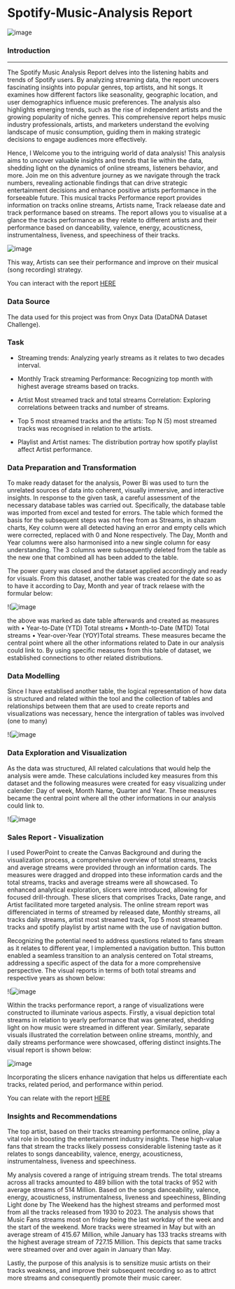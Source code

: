 # Spotify-Music-Analysis Report


![image](Spotify_banner.png)

### Introduction
---

The Spotify Music Analysis Report delves into the listening habits and trends of Spotify users. By analyzing streaming data, the report uncovers fascinating insights into popular genres, top artists, and hit songs. It examines how different factors like seasonality, geographic location, and user demographics influence music preferences. The analysis also highlights emerging trends, such as the rise of independent artists and the growing popularity of niche genres. This comprehensive report helps music industry professionals, artists, and marketers understand the evolving landscape of music consumption, guiding them in making strategic decisions to engage audiences more effectively.

Hence, I Welcome you to the intriguing world of data analysis! This analysis aims to uncover valuable insights and trends that lie within the data, shedding light on the dynamics of online streams, 
listeners behavior, and more. Join me on this adventure journey as we navigate through the track numbers, revealing actionable findings that can drive strategic entertainment decisions and enhance positive artists performance in the forseeable future. 
This musical tracks Performance report provides information on tracks online streams, Artists name, Track relaease date and track performance based on streams. The report allows you to visualise at a glance the tracks performance as they relate to different artists and their performance based on danceability,	valence, energy,	acousticness,	instrumentalness, liveness, and speechiness of their tracks.



![image](https://github.com/Temytopeariyo/Spotify-Music-Analysis/assets/81833143/17ab73f3-21b9-4770-aba4-1ee30d9aabef)


This way, Artists can see their performance and improve on their musical (song recording) strategy.


You can interact with the report [HERE]()


### Data Source
The data used for this project was from Onyx Data (DataDNA Dataset Challenge).

### Task
* Streaming trends: Analyzing yearly streams as it relates to two decades interval.

* Monthly Track streaming Performance: Recognizing top month with highest average streams based on tracks. 

* Artist Most streamed track and total streams Correlation: Exploring correlations between tracks and number of streams.

* Top 5 most streamed tracks and the artists: Top N (5) most streamed tracks was recognised in relation to the artists.

* Playlist and Artist names: The distribution portray how spotify playlist affect Artist performance.

### Data Preparation and Transformation
To make ready dataset for the analysis, Power Bi was used to turn the unrelated sources of data into coherent, visually immersive, and interactive insights. In response to the given task, a careful assessment of the necessary database tables was carried out. Specifically, the database table was imported from excel and tested for errors. The table which formed the basis for the subsequent steps was not free from as Streams, in shazam charts, Key column  were all detected having an error and empty cells which were corrected, replaced with 0 and None respectively. The Day, Month and Year columns were also harmonised into a new single column for easy understanding. The 3 columns were subsequently deleted from the table as the new one that combined all has been added to the table. 

The power query was closed and the dataset applied accordingly and ready for visuals. From this dataset, another table was created for the date so as to have it according to Day, Month and year of track relaese with the formular below:


!(![image](https://github.com/Temytopeariyo/Spotify-Music-Analysis/assets/81833143/ba0e30f8-70fb-4623-8c19-bcab0f926ebd)

the above was marked as date table afterwards and created as measures with 
• Year-to-Date (YTD) Total streams
• Month-to-Date (MTD) Total streams
• Year-over-Year (YOY)Total streams. 
These measures became the central point where all the other informations related to Date in our analysis could link to. By using specific measures from this table of dataset, we established connections to other related distributions. 

### Data Modelling
Since I have establised another table, the logical representation of how data is structured and related within the tool and the collection of tables and relationships between them that are used to create reports and visualizations was necessary, hence the intergration of tables was involved (one to many)


!(![image](https://github.com/Temytopeariyo/Spotify-Music-Analysis/assets/81833143/55a3d484-dd97-46f6-987d-db12fe15acda)


### Data Exploration and Visualization
As the data was structured, All related calculations that would help the analysis were amde. These calculations included key measures from this dataset and the following measures were created for easy visualizing under calender: Day of week, Month Name, Quarter and Year. These measures became the central point where all the other informations in our analysis could link to. 


!(![image](https://github.com/Temytopeariyo/Spotify-Music-Analysis/assets/81833143/62b35309-21fc-4b96-813b-46a0ec9e9b9e)


### Sales Report - Visualization
I used PowerPoint to create the Canvas Background and during the visualization process, a comprehensive overview of total streams, tracks and average streams were provided through an information cards. The measures were dragged and dropped into these information cards and the total streams, tracks and average streams were all showcased. To enhanced analytical exploration, slicers were introduced, allowing for focused drill-through. These slicers that comprises Tracks, Date range, and Artist facilitated more targeted analysis. The online stream report was differenciated in terms of streamed by released date, Monthly streams, all tracks daily streams, artist most streamed track, Top 5 most streamed tracks and spotify playlist by artist name with the use of navigation button.


Recognizing the potential need to address questions related to fans stream as it relates to different year, I implemented a navigation button. This button enabled a seamless transition to an analysis centered on Total streams, addressing a specific aspect of the data for a more comprehensive perspective. The visual reports in terms of both total streams and respective years as shown below:

!(![image](https://github.com/Temytopeariyo/Spotify-Music-Analysis/assets/81833143/dd7456b9-8cc6-4b3a-a5f8-0a00d760f8bf)

Within the tracks performance report, a range of visualizations were constructed to illuminate various aspects. Firstly, a visual depiction total streams in relation to yearly performance that was generated, shedding light on how music were streamed in different year. Similarly, separate visuals illustrated the correlation between online streams, monthly, and daily streams performance were showcased, offering distinct insights.The visual report is shown below:

![image](https://github.com/Temytopeariyo/Spotify-Music-Analysis/assets/81833143/15e834ce-e687-4a81-be54-cacaeae9f9f1)

Incorporating the slicers enhance navigation that helps us differentiate each tracks, related period, and performance within period. 

You can relate with the report [HERE]()

### Insights and Recommendations
The top artist, based on their tracks streaming performance online, play a vital role in boosting the entertainment industry insights. These high-value fans that stream the tracks likely possess considerable listening taste as it relates to songs danceability, valence, energy,	acousticness,	instrumentalness,	liveness and speechiness.

My analysis covered a range of intriguing stream trends. The total streams across all tracks amounted to 489 billion with the total tracks of 952 with average streams of 514 Million. Based on the songs danceability, valence, energy,	acousticness,	instrumentalness,	liveness and speechiness, Blinding Light done by The Weekend has the highest streams and performed most from all the tracks released from 1930 to 2023. The analysis shows that Music Fans streams most on friday being the last workday of the week and the start of the weekend. More tracks were streamed in May but with an average stream of 415.67 Million, while January has 133 tracks streams with the highest average stream of 727.15 Million. This depicts that same tracks were streamed over and over again in January than May.

Lastly, the purpose of this analysis is to sensitize music artists on their tracks weakness, and improve their subsequent recording so as to attrct more streams and consequently promote their music career.


